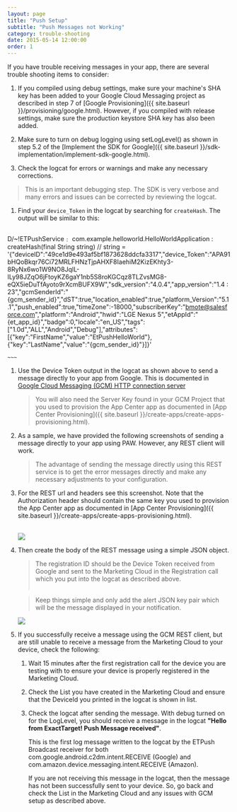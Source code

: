 ```yaml
---
layout: page
title: "Push Setup"
subtitle: "Push Messages not Working"
category: trouble-shooting
date: 2015-05-14 12:00:00
order: 1
---
```

If you have trouble receiving messages in your app, there are several trouble shooting items to consider:

1.  If you compiled using debug settings, make sure your machine's SHA key has been added to your Google Cloud Messaging project as described in step 7 of [Google Provisioning]({{ site.baseurl }}/provisioning/google.html).  However, if you compiled with release settings, make sure the production keystore SHA key has also been added.

1.  Make sure to turn on debug logging using setLogLevel() as shown in step 5.2 of the [Implement the SDK for Google]({{ site.baseurl }}/sdk-implementation/implement-sdk-google.html).

1.  Check the logcat for errors or warnings and make any necessary corrections.

> This is an important debugging step.  The SDK is very verbose and many errors and issues can be corrected by reviewing the logcat.

1.  Find your `device_Token` in the logcat by searching for `createHash`.  The output will be similar to this: 

    ~~~ 
D/~!ETPushService﹕ com.example.helloworld.HelloWorldApplication : createHash(final String string) // string = '{"deviceID":"49ce1d9e493af5bf1873628ddcfa3317","device_Token":"APA91bHQoBkqr76Ci72MRLFHNzTjpAHXF8IaehiM2KizEKhty3-8RyNx6wo1W9NO8JqlL-ILy98JZqO6jFtoyKZ6gaY1nb5S8roKGCqz8TLZvsMG8-eQX5ieDuTfAyoto9rXcmBUFX9W","sdk_version":"4.0.4","app_version":"1.4 : 23","gcmSenderId":"{gcm_sender_id}","dST":true,"location_enabled":true,"platform_Version":"5.1.1","push_enabled":true,"timeZone":-18000,"subscriberKey":"bmote@salesforce.com","platform":"Android","hwid":"LGE Nexus 5","etAppId":"{et_app_id}","badge":0,"locale":"en_US","tags":["1.0d","ALL","Android","Debug"],"attributes":[{"key":"FirstName","value":"EtPushHelloWorld"},{"key":"LastName","value":"{gcm_sender_id}"}]}'

    ~~~ 
1.  Use the Device Token output in the logcat as shown above to send a message directly to your app from Google.  This is documented in <a href="https://developer.android.com/google/gcm/http.html" target="_blank">Google Cloud Messaging (GCM) HTTP connection server</a>

    > You will also need the Server Key found in your GCM Project that you used to provision the App Center app as documented in [App Center Provisioning]({{ site.baseurl }}/create-apps/create-apps-provisioning.html).

1.  As a sample, we have provided the following screenshots of sending a message directly to your app using PAW.  However, any REST client will work.

    > The advantage of sending the message directly using this REST service is to get the error messages directly and make any necessary adjustments to your configuration.

1.  For the REST url and headers see this screenshot.  Note that the Authorization header should contain the same key you used to provision the App Center app as documented in [App Center Provisioning]({{ site.baseurl }}/create-apps/create-apps-provisioning.html).<br/><br/>

    <img class="img-responsive" src="{{ site.baseurl }}/assets/GCM-rest-url-and-headers.png" />
1.  Then create the body of the REST message using a simple JSON object.  

    > The registration ID should be the Device Token received from Google and sent to the Marketing Cloud in the Registration call which you put into the logcat as described above.<br/><br/>

    > Keep things simple and only add the alert JSON key pair which will be the message displayed in your notification.

    <img class="img-responsive" src="{{ site.baseurl }}/assets/GCM-rest-body.png" />
1.  If you successfully receive a message using the GCM REST client, but are still unable to receive a message from the Marketing Cloud to your device, check the following:
    
    1.  Wait 15 minutes after the first registration call for the device you are testing with to ensure your device is properly registered in the Marketing Cloud.

    1.  Check the List you have created in the Marketing Cloud and ensure that the DeviceId you printed in the logcat is shown in list.

    1.  Check the logcat after sending the message.  With debug turned on for the LogLevel, you should receive a message in the logcat <b>"Hello from ExactTarget! Push Message received"</b>.

        This is the first log message written to the logcat by the ETPush Broadcast receiver for both com.google.android.c2dm.intent.RECEIVE (Google) and com.amazon.device.messaging.intent.RECEIVE (Amazon).

        If you are not receiving this message in the logcat, then the message has not been successfully sent to your device.  So, go back and check the List in the Marketing Cloud and any issues with GCM setup as described above. 